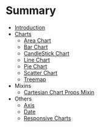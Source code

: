 # Summary

* [Introduction](/README.md)
* [Charts](/docs/new/charts/README.md)
  * [Area Chart](/docs/new/charts/areaChart.md)
  * [Bar Chart](/docs/new/charts/barChart.md)
  * [CandleStick Chart](/docs/new/charts/candleStickChart.md)
  * [Line Chart](/docs/new/charts/lineChart.md)
  * [Pie Chart](/docs/new/charts/pieChart.md)
  * [Scatter Chart](/docs/new/charts/scatterChart.md)
  * [Treemap](/docs/new/charts/treemap.md)
* Mixins
  * [Cartesian Chart Props Mixin](/docs/new/cartesianChartPropsMixin.md)
* Others
  * [Axis](/docs/new/axis.md)
  * [Date](/docs/new/date.md)
  * [Responsive Charts](/docs/new/responsiveCharts.md)
